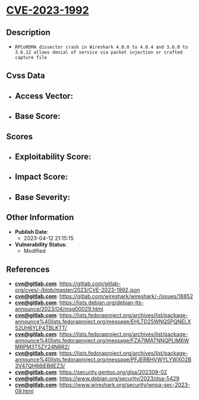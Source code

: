 
# [CVE-2023-1992](https://gitlab.com/gitlab-org/cves/-/blob/master/2023/CVE-2023-1992.json)

## Description

- `RPCoRDMA dissector crash in Wireshark 4.0.0 to 4.0.4 and 3.6.0 to 3.6.12 allows denial of service via packet injection or crafted capture file`

## Cvss Data

- **Access Vector**:
  - 
- **Base Score**:
  - 

## Scores

- **Exploitability Score**:
  - 
- **Impact Score**:
  - 
- **Base Severity**:
  - 

## Other Information

- **Publish Date**:
  - 2023-04-12 21:15:15
- **Vulnerability Status**:
  - Modified

## References

- **cve@gitlab.com**: https://gitlab.com/gitlab-org/cves/-/blob/master/2023/CVE-2023-1992.json
- **cve@gitlab.com**: https://gitlab.com/wireshark/wireshark/-/issues/18852
- **cve@gitlab.com**: https://lists.debian.org/debian-lts-announce/2023/04/msg00029.html
- **cve@gitlab.com**: https://lists.fedoraproject.org/archives/list/package-announce%40lists.fedoraproject.org/message/EHLTD25WNQSPQNELX52UH6YLP4TBLKTT/
- **cve@gitlab.com**: https://lists.fedoraproject.org/archives/list/package-announce%40lists.fedoraproject.org/message/FZA7IMATNNQPLIM6WMRPM3T5ZY24NRR2/
- **cve@gitlab.com**: https://lists.fedoraproject.org/archives/list/package-announce%40lists.fedoraproject.org/message/PFJERBHVWYLYWXO2B3V47QH66IEB6EZ3/
- **cve@gitlab.com**: https://security.gentoo.org/glsa/202309-02
- **cve@gitlab.com**: https://www.debian.org/security/2023/dsa-5429
- **cve@gitlab.com**: https://www.wireshark.org/security/wnpa-sec-2023-09.html
